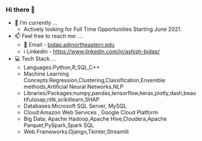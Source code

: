 ### Hi there 👋
- 🔭 I’m currently ...
  - Actively looking for Full Time Opportunities Starting June 2021.
- 📫 Feel free to reach me: ...
  - :email: Email - bidap.a@northeastern.edu
  - :information_source: Linkedin - https://www.linkedin.com/in/ashish-bidap/
- :computer: Tech Stack ...<br>
    - Languages:Python,R,SQL,C++ <br>
    - Machine Learning Concepts:Regression,Clustering,Classification,Ensemble methods,Artificial Neural Networks,NLP<br>
    - Libraries/Packages:numpy,pandas,tensorflow,keras,plotly,dash,beautifulsoap,nltk,scikitlearn,SHAP<br>
    - Databases:Microsoft SQL Server, MySQL<br>
    - Cloud:Amazon Web Services , Google Cloud Platform <br>
    - Big Data: Apache Hadoop,Apache Hive,Cloudera,Apache Parquet,PySpark,Spark SQL <br>
    - Web Frameworks:Django,Tkinter,Streamlit
